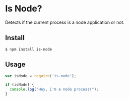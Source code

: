 # Is Node?
Detects if the current process is a node application or not.

## Install
`$ npm install is-node`

## Usage
```javascript
var isNode = require('is-node');

if (isNode) {
  console.log("Hey, I'm a node process!");
}
```

